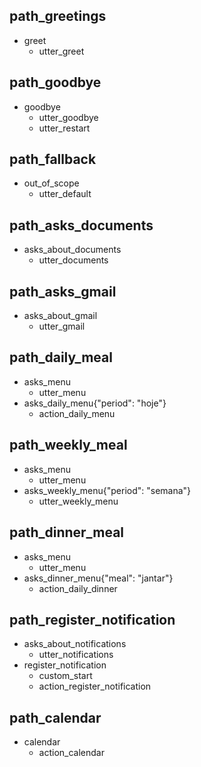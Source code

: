 ## path_greetings
* greet
  - utter_greet

## path_goodbye
* goodbye
  - utter_goodbye
  - utter_restart

## path_fallback
* out_of_scope
  - utter_default

## path_asks_documents
* asks_about_documents
  - utter_documents

## path_asks_gmail
* asks_about_gmail
  - utter_gmail

## path_daily_meal
* asks_menu
  - utter_menu
* asks_daily_menu{"period": "hoje"}
  - action_daily_menu

## path_weekly_meal
* asks_menu
  - utter_menu
* asks_weekly_menu{"period": "semana"}
  - utter_weekly_menu

## path_dinner_meal
* asks_menu
  - utter_menu
* asks_dinner_menu{"meal": "jantar"}
  - action_daily_dinner

## path_register_notification
* asks_about_notifications
  - utter_notifications
* register_notification
  - custom_start
  - action_register_notification

## path_calendar
* calendar
  - action_calendar
